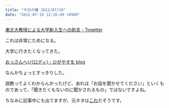 ```yaml
---
title: "今日の糧 2012/07/18"
date: "2012-07-19 12:16:49 +0900"
---
```


  [東北大教授による大学新入生への助言 - Togetter](http://togetter.com/li/285298)

これは非常にためになる。

大学に行きたくなってきた。

  [おっさんへ(パロディ) - ひがやすを blog](http://d.hatena.ne.jp/higayasuo/20120717/1342529985)

なんかちょっとすっきりした。

説教ってよくわからんかったけど、あれは「お話を聞かせてください」といくものであって、「聞きたくもないのに聞かされるもの」ではないですよね。

ちなみに記事中にも出てますが、元ネタは[これ](http://d.hatena.ne.jp/shi3z/20120715/1342320729)だそうです。

